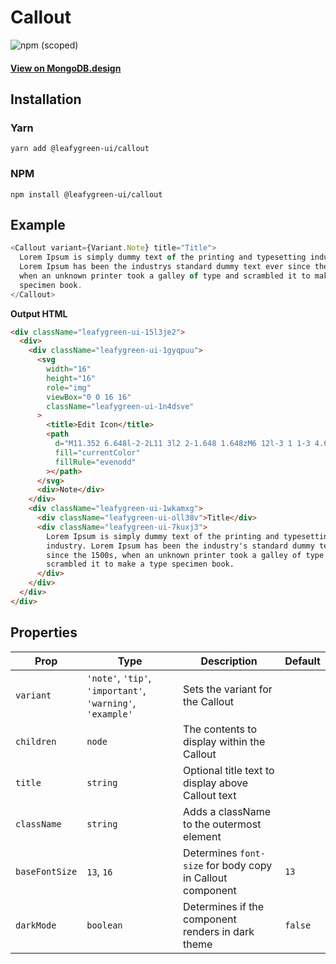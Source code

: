 # Callout

![npm (scoped)](https://img.shields.io/npm/v/@leafygreen-ui/callout.svg)

#### [View on MongoDB.design](https://www.mongodb.design/component/callout/example/)

## Installation

### Yarn

```shell
yarn add @leafygreen-ui/callout
```

### NPM

```shell
npm install @leafygreen-ui/callout
```

## Example

```js
<Callout variant={Variant.Note} title="Title">
  Lorem Ipsum is simply dummy text of the printing and typesetting industry.
  Lorem Ipsum has been the industrys standard dummy text ever since the 1500s,
  when an unknown printer took a galley of type and scrambled it to make a type
  specimen book.
</Callout>
```

**Output HTML**

```html
<div className="leafygreen-ui-15l3je2">
  <div>
    <div className="leafygreen-ui-1gyqpuu">
      <svg
        width="16"
        height="16"
        role="img"
        viewBox="0 0 16 16"
        className="leafygreen-ui-1n4dsve"
      >
        <title>Edit Icon</title>
        <path
          d="M11.352 6.648l-2-2L11 3l2 2-1.648 1.648zM6 12l-3 1 1-3 4.648-4.648 2 2L6 12z"
          fill="currentColor"
          fillRule="evenodd"
        ></path>
      </svg>
      <div>Note</div>
    </div>
    <div className="leafygreen-ui-1wkamxg">
      <div className="leafygreen-ui-oll38v">Title</div>
      <div className="leafygreen-ui-7kuxj3">
        Lorem Ipsum is simply dummy text of the printing and typesetting
        industry. Lorem Ipsum has been the industry's standard dummy text ever
        since the 1500s, when an unknown printer took a galley of type and
        scrambled it to make a type specimen book.
      </div>
    </div>
  </div>
</div>
```

## Properties

| Prop           | Type                                                       | Description                                               | Default |
| -------------- | ---------------------------------------------------------- | --------------------------------------------------------- | ------- |
| `variant`      | `'note'`, `'tip'`, `'important'`, `'warning'`, `'example'` | Sets the variant for the Callout                          |         |
| `children`     | `node`                                                     | The contents to display within the Callout                |         |
| `title`        | `string`                                                   | Optional title text to display above Callout text         |         |
| `className`    | `string`                                                   | Adds a className to the outermost element                 |         |
| `baseFontSize` | `13`, `16`                                                 | Determines `font-size` for body copy in Callout component | `13`    |
| `darkMode`     | `boolean`                                                  | Determines if the component renders in dark theme         | `false` |
